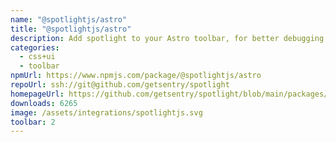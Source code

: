 ```yaml
---
name: "@spotlightjs/astro"
title: "@spotlightjs/astro"
description: Add spotlight to your Astro toolbar, for better debugging.
categories:
  - css+ui
  - toolbar
npmUrl: https://www.npmjs.com/package/@spotlightjs/astro
repoUrl: ssh://git@github.com/getsentry/spotlight
homepageUrl: https://github.com/getsentry/spotlight/blob/main/packages/astro/README.md
downloads: 6265
image: /assets/integrations/spotlightjs.svg
toolbar: 2
---
```

